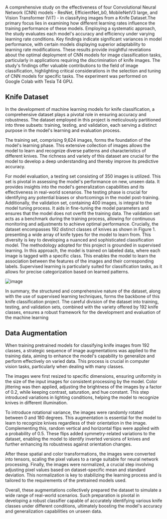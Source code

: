  A comprehensive study on the effectiveness of four Convolutional Neural Network (CNN) models - ResNet, EfficientNet_b0, MobileNetV3 large, and 
Vision Transformer (ViT) - in classifying images from a Knife Dataset.The primary focus lies in examining how different learning rates influence the training performance 
of these models. Employing a systematic approach, the study evaluates each model's accuracy and efficiency under varying learning rate conditions. Key findings 
indicate significant variances in model performance, with certain models displaying superior adaptability to learning rate modifications. These results provide insightful 
revelations about the optimal deployment of CNN models for image classification tasks, particularly in applications requiring the discrimination of knife images. The study's 
findings offer valuable contributions to the field of image classification, highlighting critical considerations in the selection and tuning of CNN models for specific tasks. The experiment was performed on Google Colab with Tesla T4 GPU. 

## Knife Dataset

In the development of machine learning models for knife classification, a comprehensive dataset plays a pivotal role in ensuring accuracy and robustness. The dataset employed in this project is meticulously partitioned into three subsets: training, testing, and validation, each serving a distinct purpose in the model's learning and evaluation process.

The training set, comprising 9,624 images, forms the foundation of the model's learning phase. This extensive collection of images allows the model to learn and recognize diverse patterns and characteristics of different knives. The richness and variety of this dataset are crucial for the model to develop a deep understanding and thereby improve its predictive accuracy.

For model evaluation, a testing set consisting of 350 images is utilized. This set is pivotal in assessing the model's performance on new, unseen data. It provides insights into the model's generalization capabilities and its effectiveness in real-world scenarios. The testing phase is crucial for identifying any potential biases or shortcomings in the model post-training. Additionally, the validation set, containing 400 images, is integral to the model tuning process. It aids in fine-tuning the model parameters and ensures that the model does not overfit the training data. The validation set acts as a benchmark during the training process, allowing for continuous monitoring and adjustments to achieve optimal performance. Crucially, the dataset encompasses 192 distinct classes of knives as shown in Figure 1. presenting a wide array of knife types for the model to learn from. This diversity is key to developing a nuanced and sophisticated classification model. The methodology adopted for this project is grounded in supervised learning. In this approach, the model is trained on labeled data, where each image is tagged with a specific class. This enables the model to learn the association between the features of the images and their corresponding labels. Supervised learning is particularly suited for classification tasks, as it allows for precise categorization based on learned patterns.

![image](https://github.com/user-attachments/assets/fcf64f7d-9bd0-4d65-9572-4b6d2f050b99)

In summary, the structured and comprehensive nature of
the dataset, along with the use of supervised learning
techniques, forms the backbone of this knife classification
project. The careful division of the dataset into training,
testing, and validation sets, combined with the variety
offered by 192 knife classes, ensures a robust framework
for the development and evaluation of the machine learning


## Data Augmentation

When training pretrained models for classifying knife images from 192 classes, a strategic sequence of image augmentations was applied to the training data, aiming to enhance the model's capability to generalize and perform effectively on varied data. This process is crucial in computer vision tasks, particularly when dealing with many classes.

The images were first resized to specific dimensions, ensuring uniformity in the size of the input images for consistent processing by the model. Color jittering was then applied, adjusting the brightness of the images by a factor of 0.2, while keeping contrast, saturation, and hue constant. This step introduced variations in lighting conditions, helping the model to recognize knives in different illumination.

To introduce rotational variance, the images were randomly rotated between 0 and 180 degrees. This augmentation is essential for the model to learn to recognize knives regardless of their orientation in the image. Complementing this, random vertical and horizontal flips were applied with a probability of 0.5. These flips added symmetry-related variations to the dataset, enabling the model to identify inverted versions of knives and further enhancing its robustness against orientation changes.

After these spatial and color transformations, the images were converted into tensors, scaling the pixel values to a range suitable for neural network processing. Finally, the images were normalized, a crucial step involving adjusting pixel values based on dataset-specific mean and standard deviation. This normalization is key to stabilizing the learning process and is tailored to the requirements of the pretrained models used.

Overall, these augmentations collectively prepared the dataset to simulate a wide range of real-world scenarios. Such preparation is pivotal in developing a robust classifier capable of accurately identifying various knife classes under different conditions, ultimately boosting the model's accuracy and generalization capabilities on unseen data.
